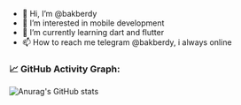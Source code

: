 - 👋 Hi, I’m @bakberdy
- 👀 I’m interested in mobile development
- 🌱 I’m currently learning dart and flutter
- 📫 How to reach me telegram @bakberdy, i always online

### 📈 GitHub Activity Graph:
![Anurag's GitHub stats](https://github-readme-stats.vercel.app/api?username=bakberdy&show_icons=true&theme=radical)
